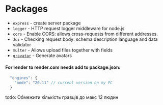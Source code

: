 # Packages

- `express` - create server package
- `logger` - HTTP request logger middleware for node.js
- `cors` - Enable CORS: allows cross-requests from different addresses.
- `Joi` - Checking request body: schema description language and data validator
- `multer` - Allows upload files together with fields
- [`gravatar`](https://www.npmjs.com/package/gravatar) - Generate avatars

#### For render to render.com needs add to package.json:

```js
  "engines": {
    "node": "20.11" // current version on my PC
  }
```

todo: Обмежити кількість гравців до макс 12 людин
